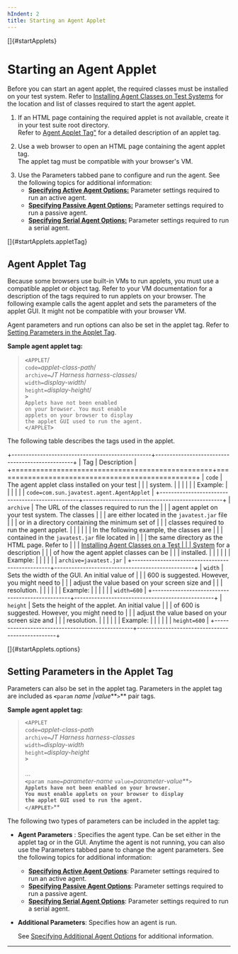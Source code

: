 ```yaml
---
hIndent: 2
title: Starting an Agent Applet
---
```


[]{#startApplets}

# Starting an Agent Applet

Before you can start an agent applet, the required classes must be installed on your test system.
Refer to [Installing Agent Classes on Test Systems](loadingClasses.html) for the location and list
of classes required to start the agent applet.

1.  If an HTML page containing the required applet is not available, create it in your test suite
    root directory.\
    Refer to [Agent Applet Tag\"](#startApplets.appletTag) for a detailed description of an applet
    tag.

<!-- -->

2.  Use a web browser to open an HTML page containing the agent applet tag.\
    The applet tag must be compatible with your browser\'s VM.

<!-- -->

3.  Use the Parameters tabbed pane to configure and run the agent. See the following topics for
    additional information:
    -   [**Specifying Active Agent Options:**](configureActiveAgents.html) Parameter settings
        required to run an active agent.
    -   [**Specifying Passive Agent Options:**](configurePassiveAgents.html) Parameter settings
        required to run a passive agent.
    -   [**Specifying Serial Agent Options:**](configureSerialAgents.html) Parameter settings
        required to run a serial agent.

[]{#startApplets.appletTag}

## Agent Applet Tag

Because some browsers use built-in VMs to run applets, you must use a compatible applet or object
tag. Refer to your VM documentation for a description of the tags required to run applets on your
browser. The following example calls the agent applet and sets the parameters of the applet GUI. It
might not be compatible with your browser VM.

Agent parameters and run options can also be set in the applet tag. Refer to [Setting Parameters in
the Applet Tag](#startApplets.options).

**Sample agent applet tag:**

> **`<`**`APPLET`/\
> `code=`*applet-class-path*/\
> `archive=`*JT Harness harness-classes*/\
> `width=`*display-width*/\
> `height=`*display-height*/\
> **`>`**\
> `Applets have not been enabled`\
> `on your browser. You must enable`\
> `applets on your browser to display`\
> `the applet GUI used to run the agent. `\
> **`<`**`/APPLET`**`>`**

The following table describes the tags used in the applet.

+-------------------------------------------------+-------------------------------------------------+
| Tag                                             | Description                                     |
+=================================================+=================================================+
| `code`                                          | The agent applet class installed on your test   |
|                                                 | system.                                         |
|                                                 |                                                 |
|                                                 | Example:                                        |
|                                                 |                                                 |
|                                                 | `code=com.sun.javatest.agent.AgentApplet`       |
+-------------------------------------------------+-------------------------------------------------+
| `archive`                                       | The URL of the classes required to run the      |
|                                                 | agent applet on your test system. The classes   |
|                                                 | are either located in the `javatest.jar` file   |
|                                                 | or in a directory containing the minimum set of |
|                                                 | classes required to run the agent applet.       |
|                                                 |                                                 |
|                                                 | In the following example, the classes are       |
|                                                 | contained in the `javatest.jar` file located in |
|                                                 | the same directory as the HTML page. Refer to   |
|                                                 | [Installing Agent Classes on a Test             |
|                                                 | System](loadingClasses.html) for a description  |
|                                                 | of how the agent applet classes can be          |
|                                                 | installed.                                      |
|                                                 |                                                 |
|                                                 | Example:                                        |
|                                                 |                                                 |
|                                                 | `archive=javatest.jar`                          |
+-------------------------------------------------+-------------------------------------------------+
| `width`                                         | Sets the width of the GUI. An initial value of  |
|                                                 | 600 is suggested. However, you might need to    |
|                                                 | adjust the value based on your screen size and  |
|                                                 | resolution.                                     |
|                                                 |                                                 |
|                                                 | Example:                                        |
|                                                 |                                                 |
|                                                 | `width=600`                                     |
+-------------------------------------------------+-------------------------------------------------+
| `height`                                        | Sets the height of the applet. An initial value |
|                                                 | of 600 is suggested. However, you might need to |
|                                                 | adjust the value based on your screen size and  |
|                                                 | resolution.                                     |
|                                                 |                                                 |
|                                                 | Example:                                        |
|                                                 |                                                 |
|                                                 | `height=600`                                    |
+-------------------------------------------------+-------------------------------------------------+

[]{#startApplets.options}

## Setting Parameters in the Applet Tag

Parameters can also be set in the applet tag. Parameters in the applet tag are included as
**`<`**`param` *name \|value***`>`** pair tags.

**Sample agent applet tag:**

> **`<`**`APPLET`\
> `code=`*applet-class-path*\
> `archive=`*JT Harness harness-classes*\
> `width=`*display-width*\
> `height=`*display-height*\
> **`>`**\
> \
> \...\
> **`<`**`param name=`*parameter-name* `value=`*parameter-value***`>`**\
> `Applets have not been enabled on your browser.`\
> `You must enable applets on your browser to display`\
> `the applet GUI used to run the agent.`\
> **`<`**`/APPLET`**`>`**

The following two types of parameters can be included in the applet tag:

-   **Agent Parameters** : Specifies the agent type. Can be set either in the applet tag or in the
    GUI. Anytime the agent is not running, you can also use the Parameters tabbed pane to change the
    agent parameters. See the following topics for additional information:
    -   [**Specifying Active Agent Options**](configureActiveAgents.html): Parameter settings
        required to run an active agent.
    -   [**Specifying Passive Agent Options**](configurePassiveAgents.html): Parameter settings
        required to run a passive agent.
    -   [**Specifying Serial Agent Options**](configureSerialAgents.html): Parameter settings
        required to run a serial agent.

-   **Additional Parameters**: Specifies how an agent is run.

    See [Specifying Additional Agent Options](additionalOptions.html) for additional information.

----------------------------------------------------------------------------------------------------



